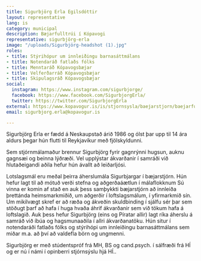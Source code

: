 ```yaml
---
title: Sigurbjörg Erla Egilsdóttir
layout: representative
lang: is
category: municipal
description: Bæjarfulltrúi í Kópavogi
representative: sigurbjörg-erla
image: "/uploads/Sigurbjörg-headshot (1).jpg"
roles:
- title: Stýrihópur um innleiðingu barnasáttmálans
- title: Notendaráð fatlaðs fólks
- title: Menntaráð Kópavogsbæjar
- title: Velferðarráð Kópavogsbæjar
- title: Skipulagsráð Kópavogsbæjar
social:
  instagram: https://www.instagram.com/sigurbjorge/
  facebook: https://www.facebook.com/SigurbjorgErla/
  twitter: https://twitter.com/SigurbjorgErla
external: https://www.kopavogur.is/is/stjornsysla/baejarstjorn/baejarfulltruar/sigurbjorg-erla-egilsdottir
email: sigurbjorg.erla@kopavogur.is

---
```

Sigurbjörg Erla er fædd á Neskaupstað árið 1986 og ólst þar upp til 14 ára aldurs þegar hún flutti til Reykjavíkur með fjölskyldunni.

Sem stjórnmálamaður brennur Sigurbjörg fyrir gagnrýnni hugsun, auknu gagnsæi og beinna lýðræði. Vel upplýstar ákvarðanir í samráði við hlutaðeigandi aðila hefur hún ávallt að leiðarljósi.

Lotslagsmál eru meðal þeirra áherslumála Sigurbjargar í bæjarstjórn. Hún hefur lagt til að mótuð verði stefna og aðgerðaáætlun í málaflokknum  Sú vinna er komin af stað en auk þess samþykkti bæjarstjórn að innleiða þrettánda heimsmarkmiðið, um aðgerðir í loftslagsmálum, í yfirmarkmið sín. Um mikilvægt skref er að ræða og ákveðin skuldbinding í sjálfu sér þar sem stöðugt þarf að hafa í huga hvaða áhrif ákvarðanir sem við tökum hafa á loftslagið. Auk þess hefur Sigurbjörg (eins og Píratar allir) lagt ríka áherslu á samráð við íbúa og hagsmunaaðila í allri ákvarðanatöku. Hún situr í notendaráði fatlaðs fólks og stýrihópi um innleiðingu barnasáttmálans sem miðar m.a. að því að valdefla börn og ungmenni.

Sigurbjörg er með stúdentspróf frá MH, BS og cand.psych. í sálfræði frá HÍ og er nú í námi í opinberri stjórnsýslu hjá HÍ..